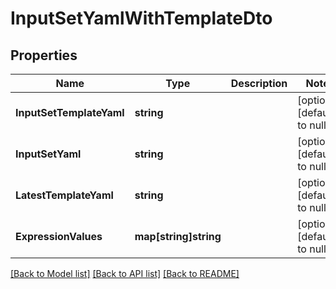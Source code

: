 # InputSetYamlWithTemplateDto

## Properties
Name | Type | Description | Notes
------------ | ------------- | ------------- | -------------
**InputSetTemplateYaml** | **string** |  | [optional] [default to null]
**InputSetYaml** | **string** |  | [optional] [default to null]
**LatestTemplateYaml** | **string** |  | [optional] [default to null]
**ExpressionValues** | **map[string]string** |  | [optional] [default to null]

[[Back to Model list]](../README.md#documentation-for-models) [[Back to API list]](../README.md#documentation-for-api-endpoints) [[Back to README]](../README.md)

